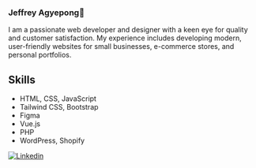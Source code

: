 ### Jeffrey Agyepong👋

I am a passionate web developer and designer with a keen eye for quality and customer satisfaction. My experience includes developing modern, user-friendly websites for small businesses, e-commerce stores, and personal portfolios.


## Skills
- HTML, CSS, JavaScript
- Tailwind CSS, Bootstrap
- Figma
- Vue.js 
- PHP
- WordPress, Shopify

<a href='https://www.linkedin.com/in/jeffrey-agyepong/' target="_blank"><img alt='Linkedin' src='https://img.shields.io/badge/github-100000?style=for-the-badge&logo=Linkedin&logoColor=white&labelColor=001CA6&color=0027C3'/></a>


